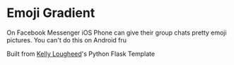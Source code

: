 # Emoji Gradient

On Facebook Messenger iOS Phone can give their group chats pretty emoji pictures. You can't do this on Android fru

Built from [Kelly Lougheed](https://medium.com/analytics-vidhya/build-a-python-flask-app-on-glitch-fc2c4367baaf)'s Python Flask Template